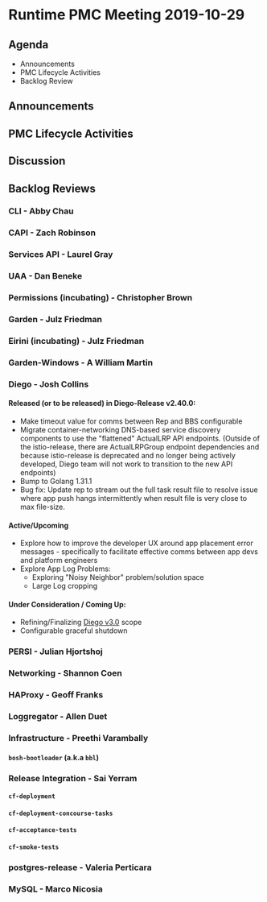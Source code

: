 # Runtime PMC Meeting 2019-10-29

## Agenda

* Announcements
* PMC Lifecycle Activities
* Backlog Review


## Announcements


## PMC Lifecycle Activities


## Discussion


## Backlog Reviews

### CLI - Abby Chau


### CAPI - Zach Robinson


### Services API - Laurel Gray


### UAA - Dan Beneke


### Permissions (incubating) - Christopher Brown


### Garden - Julz Friedman


### Eirini (incubating) - Julz Friedman


### Garden-Windows - A William Martin


### Diego - Josh Collins
#### Released (or to be released) in Diego-Release v2.40.0:
- Make timeout value for comms between Rep and BBS configurable
- Migrate container-networking DNS-based service discovery components to use the "flattened" ActualLRP API endpoints. (Outside of the istio-release, there are ActualLRPGroup endpoint dependencies and because istio-release is deprecated and no longer being actively developed, Diego team will not work to transition to the new API endpoints)
- Bump to Golang 1.31.1
- Bug fix: Update rep to stream out the full task result file to resolve issue where app push hangs intermittently when result file is very close to max file-size.

#### Active/Upcoming
- Explore how to improve the developer UX around app placement error messages - specifically to facilitate effective comms between app devs and platform engineers
- Explore App Log Problems:
  - Exploring "Noisy Neighbor" problem/solution space
  - Large Log cropping


#### Under Consideration / Coming Up:
- Refining/Finalizing [Diego v3.0](https://www.pivotaltracker.com/epic/show/4354458) scope
- Configurable graceful shutdown


### PERSI - Julian Hjortshoj


### Networking - Shannon Coen


### HAProxy - Geoff Franks


### Loggregator - Allen Duet


### Infrastructure - Preethi Varambally

#### `bosh-bootloader` (a.k.a `bbl`)


### Release Integration - Sai Yerram

#### `cf-deployment`


#### `cf-deployment-concourse-tasks`


#### `cf-acceptance-tests`


#### `cf-smoke-tests`


### postgres-release - Valeria Perticara


### MySQL - Marco Nicosia
